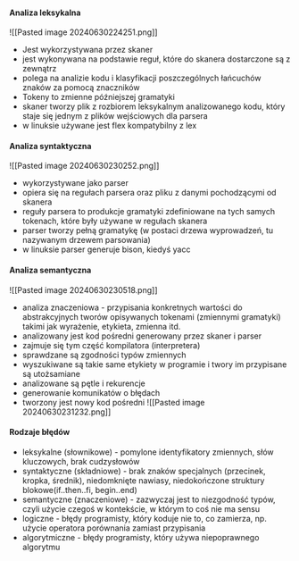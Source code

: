 

#### Analiza leksykalna 
![[Pasted image 20240630224251.png]]

- Jest wykorzystywana przez skaner
- jest wykonywana na podstawie reguł, które do skanera dostarczone są z zewnątrz
- polega na analizie kodu i klasyfikacji poszczególnych łańcuchów znaków za pomocą znaczników
- Tokeny to zmienne późniejszej gramatyki
- skaner tworzy plik z rozbiorem leksykalnym analizowanego kodu, który staje się jednym z plików wejściowych dla parsera
- w linuksie używane jest flex kompatybilny z lex

#### Analiza syntaktyczna
![[Pasted image 20240630230252.png]]
- wykorzystywane jako parser
- opiera się na regułach parsera oraz pliku z danymi pochodzącymi od skanera
- reguły parsera to produkcje gramatyki zdefiniowane na tych samych tokenach, które były używane w regułach skanera
- parser tworzy pełną gramatykę (w postaci drzewa wyprowadzeń, tu nazywanym drzewem parsowania)
- w linuksie parser generuje bison, kiedyś yacc


#### Analiza semantyczna
![[Pasted image 20240630230518.png]]
- analiza znaczeniowa - przypisania konkretnych wartości do abstrakcyjnych tworów opisywanych tokenami (zmiennymi gramatyki) takimi jak wyrażenie, etykieta, zmienna itd. 
- analizowany jest kod pośredni generowany przez skaner i parser
- zajmuje się tym część kompilatora (interpretera)
- sprawdzane są zgodności typów zmiennych
- wyszukiwane są takie same etykiety w programie i twory im przypisane są utożsamiane
- analizowane są pętle i rekurencje
- generowanie komunikatów o błędach
- tworzony jest nowy kod pośredni
![[Pasted image 20240630231232.png]]


#### Rodzaje błędów
- leksykalne (słownikowe) - pomylone identyfikatory zmiennych, słów kluczowych, brak cudzysłowów
- syntaktyczne (składniowe) - brak znaków specjalnych (przecinek, kropka, średnik), niedomknięte nawiasy, niedokończone struktury blokowe(if..then..fi, begin..end)
- semantyczne (znaczeniowe) - zazwyczaj jest to niezgodność typów, czyli użycie czegoś w kontekście, w którym to coś nie ma sensu 
- logiczne - błędy programisty, który koduje nie to, co zamierza, np. użycie operatora porównania zamiast przypisania
- algorytmiczne - błędy programisty, który używa niepoprawnego algorytmu